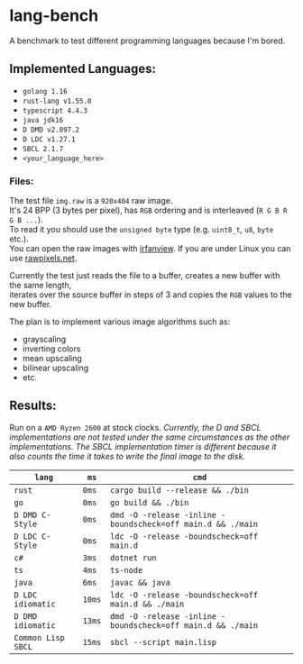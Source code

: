 # lang-bench
A benchmark to test different programming languages because I'm bored.

## Implemented Languages:
- `golang 1.16`
- `rust-lang v1.55.0`
- `typescript 4.4.3`
- `java jdk16`
- `D DMD v2.097.2`
- `D LDC v1.27.1`
- `SBCL 2.1.7`
- `<your_language_here>`

### Files:
The test file `img.raw` is a `920x404` raw image.  
It's 24 BPP (3 bytes per pixel), has `RGB` ordering and is interleaved (`R G B R G B ...`).  
To read it you should use the `unsigned byte` type (e.g. `uint8_t`, `u8`, `byte` etc.).  
You can open the raw images with [irfanview](https://www.irfanview.com/).
If you are under Linux you can use [rawpixels.net](https://rawpixels.net/).

Currently the test just reads the file to a buffer, creates a new buffer with the same length,  
iterates over the source buffer in steps of 3 and copies the `RGB` values to the new buffer.  

The plan is to implement various image algorithms such as:  
- grayscaling
- inverting colors
- mean upscaling
- bilinear upscaling
- etc.


## Results:
Run on a `AMD Ryzen 2600` at stock clocks.
*Currently, the D and SBCL implementations are not tested under the same circumstances as the other implementations. The SBCL implementation timer is different because it also counts the time it takes to write the final image to the disk.*

| `lang`             | `ms`   | `cmd`                                                       |
|--------------------|--------|-------------------------------------------------------------|
| `rust`             | `0ms`  | `cargo build --release && ./bin`                            |
| `go`               | `0ms`  | `go build && ./bin`                                         |
| `D DMD C-Style`    | `0ms`  | `dmd -O -release -inline -boundscheck=off main.d && ./main` |
| `D LDC C-Style`    | `0ms`  | `ldc -O -release -boundscheck=off main.d`                   |
| `c#`               | `3ms`  | `dotnet run`                                                |
| `ts`               | `4ms`  | `ts-node`                                                   |
| `java`             | `6ms`  | `javac && java`                                             |
| `D LDC idiomatic`  | `10ms` | `ldc -O -release -boundscheck=off main.d && ./main`         |
| `D DMD idiomatic`  | `13ms` | `dmd -O -release -inline -boundscheck=off main.d && ./main` |
| `Common Lisp SBCL` | `15ms` | `sbcl --script main.lisp`                                   |

